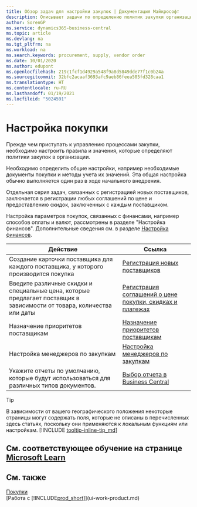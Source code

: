 ```yaml
---
title: Обзор задач для настройки закупок | Документация Майкрософт
description: Описывает задачи по определению политик закупки организации и настройки процессы покупки.
author: SorenGP
ms.service: dynamics365-business-central
ms.topic: article
ms.devlang: na
ms.tgt_pltfrm: na
ms.workload: na
ms.search.keywords: procurement, supply, vendor order
ms.date: 10/01/2020
ms.author: edupont
ms.openlocfilehash: 219c1fcf1d4929a548f9a8d5849dde77f1c0b24a
ms.sourcegitcommit: 32bfc2acaaf3693afc9aeb86feea505fd328caa1
ms.translationtype: HT
ms.contentlocale: ru-RU
ms.lasthandoff: 01/19/2021
ms.locfileid: "5024591"
---
```

# <a name="setting-up-purchasing"></a>Настройка покупки
Прежде чем приступать к управлению процессами закупки, необходимо настроить правила и значения, которые определяют политики закупок в организации.

Необходимо определить общие настройки, например необходимые документы покупки и методы учета их значений. Эта общая настройка обычно выполняется один раз в ходе начального внедрения.

Отдельная серия задач, связанных с регистрацией новых поставщиков, заключается в регистрации любых соглашений по цене и предоставлению скидок, заключенных с каждым поставщиком.

Настройка параметров покупок, связанных с финансами, например способов оплаты и валют, рассмотрены в разделе "Настройка финансов". Дополнительные сведения см. в разделе [Настройка финансов](finance-setup-finance.md).

| Действие | Ссылка |
| --- | --- |
| Создание карточки поставщика для каждого поставщика, у которого производится покупка|[Регистрация новых поставщиков](purchasing-how-register-new-vendors.md) |
| Введите различные скидки и специальные цена, которые предлагает поставщик в зависимости от товара, количества или даты |[Регистрация соглашений о цене покупки, скидках и платежах](purchasing-how-record-purchase-price-discount-payment-agreements.md) |
| Назначение приоритетов поставщикам |[Назначение приоритетов поставщикам](purchasing-how-prioritize-vendors.md) |
| Настройка менеджеров по закупкам |[Настройка менеджеров по закупкам](purchasing-how-setup-purchasers.md) |
|Укажите отчеты по умолчанию, которые будут использоваться для различных типов документов.|[Выбор отчета в Business Central](across-report-selections.md)|

> [!TIP]
> В зависимости от вашего географического положения некоторые страницы могут содержать поля, которые не описаны в перечисленных здесь статьях, поскольку они применяются к локальным функциям или настройкам. [!INCLUDE [tooltip-inline-tip_md](includes/tooltip-inline-tip_md.md)]

## <a name="see-related-training-at-microsoft-learn"></a>См. соответствующее обучение на странице [Microsoft Learn](/learn/paths/trade-get-started-dynamics-365-business-central/)

## <a name="see-also"></a>См. также

[Покупки](purchasing-manage-purchasing.md)  
[Работа с [!INCLUDE[prod_short](includes/prod_short.md)]](ui-work-product.md)
